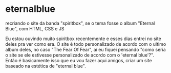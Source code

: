# eternalblue
recriando o site da banda "spiritbox", se o tema fosse o album "Eternal Blue", com HTML, CSS e JS

Eu estou ouvindo muito spiritbox recentemente e esses dias entrei no site deles pra ver como era. O site é todo personalizado de acordo com o ultimo album deles, no caso "The Fear Of Fear", aí eu fiquei pensando "como seria o site se ele estivesse personalizado de acordo com o 'eternal blue'?". Então é basicamente isso que eu vou fazer aqui amigos, criar um site baseado na estética de "eternal blue".

